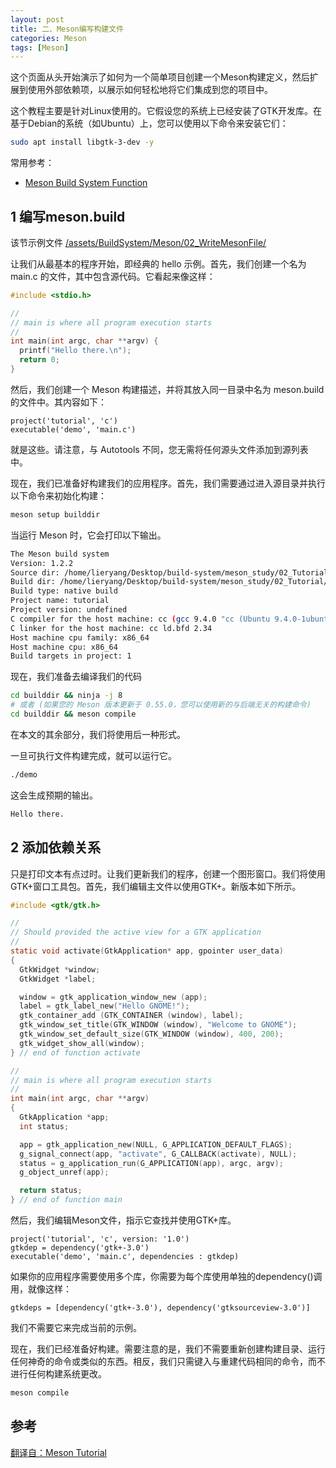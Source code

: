 ```yaml
---
layout: post
title: 二、Meson编写构建文件
categories: Meson
tags: [Meson]
---
```


这个页面从头开始演示了如何为一个简单项目创建一个Meson构建定义，然后扩展到使用外部依赖项，以展示如何轻松地将它们集成到您的项目中。

这个教程主要是针对Linux使用的。它假设您的系统上已经安装了GTK开发库。在基于Debian的系统（如Ubuntu）上，您可以使用以下命令来安装它们：

```bash
sudo apt install libgtk-3-dev -y
```

常用参考：

- [Meson Build System Function](https://mesonbuild.com/Reference-manual_functions.html#executable)

## 1 编写meson.build

该节示例文件 [/assets/BuildSystem/Meson/02_WriteMesonFile/](/assets/BuildSystem/Meson/02_WriteMesonFile/)

让我们从最基本的程序开始，即经典的 hello 示例。首先，我们创建一个名为 main.c 的文件，其中包含源代码。它看起来像这样：

```c
#include <stdio.h>

//
// main is where all program execution starts
//
int main(int argc, char **argv) {
  printf("Hello there.\n");
  return 0;
}
```

然后，我们创建一个 Meson 构建描述，并将其放入同一目录中名为 meson.build 的文件中。其内容如下：

```meson
project('tutorial', 'c')
executable('demo', 'main.c')
```

就是这些。请注意，与 Autotools 不同，您无需将任何源头文件添加到源列表中。

现在，我们已准备好构建我们的应用程序。首先，我们需要通过进入源目录并执行以下命令来初始化构建：

```bash
meson setup builddir
```

当运行 Meson 时，它会打印以下输出。

```bash
The Meson build system
Version: 1.2.2
Source dir: /home/lieryang/Desktop/build-system/meson_study/02_Tutorial
Build dir: /home/lieryang/Desktop/build-system/meson_study/02_Tutorial/builddir
Build type: native build
Project name: tutorial
Project version: undefined
C compiler for the host machine: cc (gcc 9.4.0 "cc (Ubuntu 9.4.0-1ubuntu1~20.04.2) 9.4.0")
C linker for the host machine: cc ld.bfd 2.34
Host machine cpu family: x86_64
Host machine cpu: x86_64
Build targets in project: 1
```

现在，我们准备去编译我们的代码

```bash
cd builddir && ninja -j 8
# 或者 (如果您的 Meson 版本更新于 0.55.0，您可以使用新的与后端无关的构建命令)
cd builddir && meson compile 
```

在本文的其余部分，我们将使用后一种形式。

一旦可执行文件构建完成，就可以运行它。

```bash
./demo
```

这会生成预期的输出。

```bash
Hello there.
```

## 2 添加依赖关系

只是打印文本有点过时。让我们更新我们的程序，创建一个图形窗口。我们将使用GTK+窗口工具包。首先，我们编辑主文件以使用GTK+。新版本如下所示。

```c
#include <gtk/gtk.h>

//
// Should provided the active view for a GTK application
//
static void activate(GtkApplication* app, gpointer user_data)
{
  GtkWidget *window;
  GtkWidget *label;

  window = gtk_application_window_new (app);
  label = gtk_label_new("Hello GNOME!");
  gtk_container_add (GTK_CONTAINER (window), label);
  gtk_window_set_title(GTK_WINDOW (window), "Welcome to GNOME");
  gtk_window_set_default_size(GTK_WINDOW (window), 400, 200);
  gtk_widget_show_all(window);
} // end of function activate

//
// main is where all program execution starts
//
int main(int argc, char **argv)
{
  GtkApplication *app;
  int status;

  app = gtk_application_new(NULL, G_APPLICATION_DEFAULT_FLAGS);
  g_signal_connect(app, "activate", G_CALLBACK(activate), NULL);
  status = g_application_run(G_APPLICATION(app), argc, argv);
  g_object_unref(app);

  return status;
} // end of function main
```

然后，我们编辑Meson文件，指示它查找并使用GTK+库。

```meson
project('tutorial', 'c', version: '1.0')
gtkdep = dependency('gtk+-3.0')
executable('demo', 'main.c', dependencies : gtkdep)
```

如果你的应用程序需要使用多个库，你需要为每个库使用单独的dependency()调用，就像这样：

```meson
gtkdeps = [dependency('gtk+-3.0'), dependency('gtksourceview-3.0')]
```

我们不需要它来完成当前的示例。

现在，我们已经准备好构建。需要注意的是，我们不需要重新创建构建目录、运行任何神奇的命令或类似的东西。相反，我们只需键入与重建代码相同的命令，而不进行任何构建系统更改。

```bash
meson compile
```


## 参考
[翻译自：Meson Tutorial](https://mesonbuild.com/Tutorial.html#tutorial)